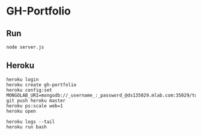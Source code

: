 # GH-Portfolio

## Run

    node server.js

## Heroku

    heroku login
    heroku create gh-portfolio
    heroku config:set MONGOLAB_URI=mongodb://_username_:_password_@ds135029.mlab.com:35029/todos
    git push heroku master
    heroku ps:scale web=1
    heroku open
    
    heroku logs --tail
    heroku run bash